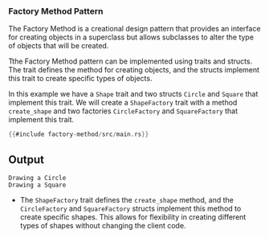 ### Factory Method Pattern

The Factory Method is a creational design pattern that provides an interface for creating objects in a superclass but allows subclasses to alter the type of objects that will be created.

Tthe Factory Method pattern can be implemented using traits and structs. The trait defines the method for creating objects, and the structs implement this trait to create specific types of objects.

In this example we have a `Shape` trait and two structs `Circle` and `Square` that implement this trait. We will create a `ShapeFactory` trait with a method `create_shape` and two factories `CircleFactory` and `SquareFactory` that implement this trait.

```rust
{{#include factory-method/src/main.rs}}
```

## Output

```
Drawing a Circle
Drawing a Square
```

- The `ShapeFactory` trait defines the `create_shape` method, and the `CircleFactory` and `SquareFactory` structs implement this method to create specific shapes. This allows for flexibility in creating different types of shapes without changing the client code.